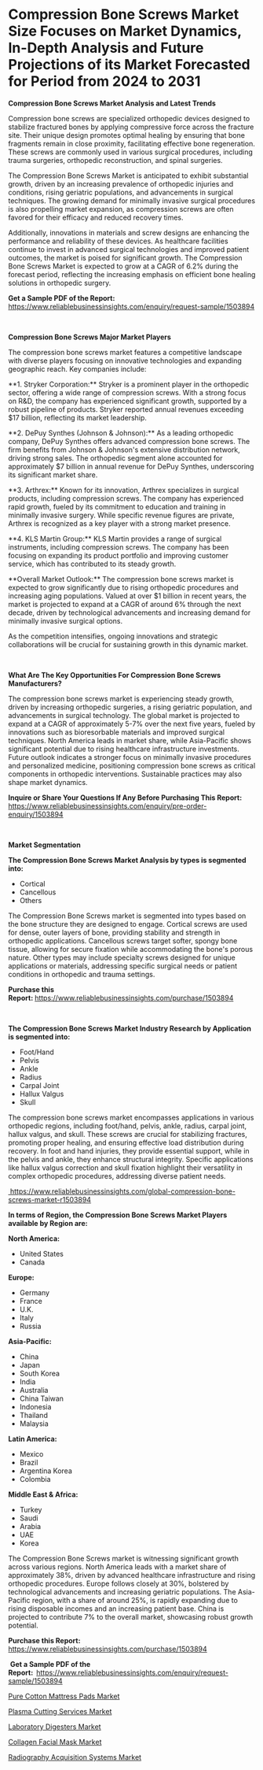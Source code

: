 <p><h1>Compression Bone Screws Market Size Focuses on Market Dynamics, In-Depth Analysis and Future Projections of its Market Forecasted for Period from 2024 to 2031</h1></p><p><strong>Compression Bone Screws Market Analysis and Latest Trends</strong></p>
<p><p>Compression bone screws are specialized orthopedic devices designed to stabilize fractured bones by applying compressive force across the fracture site. Their unique design promotes optimal healing by ensuring that bone fragments remain in close proximity, facilitating effective bone regeneration. These screws are commonly used in various surgical procedures, including trauma surgeries, orthopedic reconstruction, and spinal surgeries.</p><p>The Compression Bone Screws Market is anticipated to exhibit substantial growth, driven by an increasing prevalence of orthopedic injuries and conditions, rising geriatric populations, and advancements in surgical techniques. The growing demand for minimally invasive surgical procedures is also propelling market expansion, as compression screws are often favored for their efficacy and reduced recovery times. </p><p>Additionally, innovations in materials and screw designs are enhancing the performance and reliability of these devices. As healthcare facilities continue to invest in advanced surgical technologies and improved patient outcomes, the market is poised for significant growth. The Compression Bone Screws Market is expected to grow at a CAGR of 6.2% during the forecast period, reflecting the increasing emphasis on efficient bone healing solutions in orthopedic surgery.</p></p>
<p><strong>Get a Sample PDF of the Report:&nbsp;</strong> <a href="https://www.reliablebusinessinsights.com/enquiry/request-sample/1503894?utm_campaign=62&utm_medium=2&utm_source=Github&utm_content=ia&utm_term=27092024&utm_id=compression-bone-screws">https://www.reliablebusinessinsights.com/enquiry/request-sample/1503894</a></p>
<p>&nbsp;</p>
<p><strong>Compression Bone Screws Major Market Players</strong></p>
<p><p>The compression bone screws market features a competitive landscape with diverse players focusing on innovative technologies and expanding geographic reach. Key companies include:</p><p>**1. Stryker Corporation:** Stryker is a prominent player in the orthopedic sector, offering a wide range of compression screws. With a strong focus on R&D, the company has experienced significant growth, supported by a robust pipeline of products. Stryker reported annual revenues exceeding $17 billion, reflecting its market leadership.</p><p>**2. DePuy Synthes (Johnson & Johnson):** As a leading orthopedic company, DePuy Synthes offers advanced compression bone screws. The firm benefits from Johnson & Johnson's extensive distribution network, driving strong sales. The orthopedic segment alone accounted for approximately $7 billion in annual revenue for DePuy Synthes, underscoring its significant market share.</p><p>**3. Arthrex:** Known for its innovation, Arthrex specializes in surgical products, including compression screws. The company has experienced rapid growth, fueled by its commitment to education and training in minimally invasive surgery. While specific revenue figures are private, Arthrex is recognized as a key player with a strong market presence.</p><p>**4. KLS Martin Group:** KLS Martin provides a range of surgical instruments, including compression screws. The company has been focusing on expanding its product portfolio and improving customer service, which has contributed to its steady growth.</p><p>**Overall Market Outlook:** The compression bone screws market is expected to grow significantly due to rising orthopedic procedures and increasing aging populations. Valued at over $1 billion in recent years, the market is projected to expand at a CAGR of around 6% through the next decade, driven by technological advancements and increasing demand for minimally invasive surgical options. </p><p>As the competition intensifies, ongoing innovations and strategic collaborations will be crucial for sustaining growth in this dynamic market.</p></p>
<p>&nbsp;</p>
<p><strong>What Are The Key Opportunities For Compression Bone Screws Manufacturers?</strong></p>
<p><p>The compression bone screws market is experiencing steady growth, driven by increasing orthopedic surgeries, a rising geriatric population, and advancements in surgical technology. The global market is projected to expand at a CAGR of approximately 5-7% over the next five years, fueled by innovations such as bioresorbable materials and improved surgical techniques. North America leads in market share, while Asia-Pacific shows significant potential due to rising healthcare infrastructure investments. Future outlook indicates a stronger focus on minimally invasive procedures and personalized medicine, positioning compression bone screws as critical components in orthopedic interventions. Sustainable practices may also shape market dynamics.</p></p>
<p><strong>Inquire or Share Your Questions If Any Before Purchasing This Report:</strong> <a href="https://www.reliablebusinessinsights.com/enquiry/pre-order-enquiry/1503894?utm_campaign=62&utm_medium=2&utm_source=Github&utm_content=ia&utm_term=27092024&utm_id=compression-bone-screws">https://www.reliablebusinessinsights.com/enquiry/pre-order-enquiry/1503894</a></p>
<p>&nbsp;</p>
<p><strong>Market Segmentation</strong></p>
<p><strong>The Compression Bone Screws Market Analysis by types is segmented into:</strong></p>
<p><ul><li>Cortical</li><li>Cancellous</li><li>Others</li></ul></p>
<p><p>The Compression Bone Screws market is segmented into types based on the bone structure they are designed to engage. Cortical screws are used for dense, outer layers of bone, providing stability and strength in orthopedic applications. Cancellous screws target softer, spongy bone tissue, allowing for secure fixation while accommodating the bone's porous nature. Other types may include specialty screws designed for unique applications or materials, addressing specific surgical needs or patient conditions in orthopedic and trauma settings.</p></p>
<p><strong>Purchase this Report:&nbsp;</strong><a href="https://www.reliablebusinessinsights.com/purchase/1503894?utm_campaign=62&utm_medium=2&utm_source=Github&utm_content=ia&utm_term=27092024&utm_id=compression-bone-screws">https://www.reliablebusinessinsights.com/purchase/1503894</a></p>
<p>&nbsp;</p>
<p><strong>The Compression Bone Screws Market Industry Research by Application is segmented into:</strong></p>
<p><ul><li>Foot/Hand</li><li>Pelvis</li><li>Ankle</li><li>Radius</li><li>Carpal Joint</li><li>Hallux Valgus</li><li>Skull</li></ul></p>
<p><p>The compression bone screws market encompasses applications in various orthopedic regions, including foot/hand, pelvis, ankle, radius, carpal joint, hallux valgus, and skull. These screws are crucial for stabilizing fractures, promoting proper healing, and ensuring effective load distribution during recovery. In foot and hand injuries, they provide essential support, while in the pelvis and ankle, they enhance structural integrity. Specific applications like hallux valgus correction and skull fixation highlight their versatility in complex orthopedic procedures, addressing diverse patient needs.</p></p>
<p><a href="https://www.reliablebusinessinsights.com/global-compression-bone-screws-market-r1503894?utm_campaign=62&utm_medium=2&utm_source=Github&utm_content=ia&utm_term=27092024&utm_id=compression-bone-screws">&nbsp;https://www.reliablebusinessinsights.com/global-compression-bone-screws-market-r1503894</a></p>
<p><strong>In terms of Region, the Compression Bone Screws Market Players available by Region are:</strong></p>
<p>
    <p> <strong> North America: </strong>
        <ul>
            <li>United States</li>
            <li>Canada</li>
        </ul>
        </p> 
    <p> <strong> Europe: </strong>
        <ul>
            <li>Germany</li>
            <li>France</li>
            <li>U.K.</li>
            <li>Italy</li>
            <li>Russia</li>
        </ul>
        </p> 
    <p> <strong> Asia-Pacific: </strong>
        <ul>
            <li>China</li>
            <li>Japan</li>
            <li>South Korea</li>
            <li>India</li>
            <li>Australia</li>
            <li>China Taiwan</li>
            <li>Indonesia</li>
            <li>Thailand</li>
            <li>Malaysia</li>
        </ul>
        </p> 
    <p> <strong> Latin America: </strong>
        <ul>
            <li>Mexico</li>
            <li>Brazil</li>
            <li>Argentina Korea</li>
            <li>Colombia</li>
        </ul>
        </p> 
    <p> <strong> Middle East & Africa: </strong>
        <ul>
            <li>Turkey</li>
            <li>Saudi</li>
            <li>Arabia</li>
            <li>UAE</li>
            <li>Korea</li>
        </ul>
    </p>
    </p>
<p><p>The Compression Bone Screws market is witnessing significant growth across various regions. North America leads with a market share of approximately 38%, driven by advanced healthcare infrastructure and rising orthopedic procedures. Europe follows closely at 30%, bolstered by technological advancements and increasing geriatric populations. The Asia-Pacific region, with a share of around 25%, is rapidly expanding due to rising disposable incomes and an increasing patient base. China is projected to contribute 7% to the overall market, showcasing robust growth potential.</p></p>
<p><strong>Purchase this Report: </strong><a href="https://www.reliablebusinessinsights.com/purchase/1503894?utm_campaign=62&utm_medium=2&utm_source=Github&utm_content=ia&utm_term=27092024&utm_id=compression-bone-screws">https://www.reliablebusinessinsights.com/purchase/1503894</a></p>
<p>&nbsp;<strong>Get a Sample PDF of the Report:&nbsp;&nbsp;</strong><a href="https://www.reliablebusinessinsights.com/enquiry/request-sample/1503894?utm_campaign=62&utm_medium=2&utm_source=Github&utm_content=ia&utm_term=27092024&utm_id=compression-bone-screws">https://www.reliablebusinessinsights.com/enquiry/request-sample/1503894</a></p>
<p><strong></strong></p>
<p><p><a href="https://issuu.com/reportprime-2/docs/pure-cotton-mattress-pads-market-si_903a340eaea68b?utm_campaign=62&utm_medium=2&utm_source=Github&utm_content=ia&utm_term=27092024&utm_id=compression-bone-screws">Pure Cotton Mattress Pads Market</a></p><p><a href="https://www.linkedin.com/pulse/plasma-cutting-services-market-trends-analysis-opportunities-a1u1e?trackingId=nsVzoGSrR2aVu6%2FNbsLkuQ%3D%3D&utm_campaign=62&utm_medium=2&utm_source=Github&utm_content=ia&utm_term=27092024&utm_id=compression-bone-screws">Plasma Cutting Services Market</a></p><p><a href="https://github.com/Annahawkins697/Market-Research-Report-List-1/blob/main/laboratory-digesters-market.md?utm_campaign=62&utm_medium=2&utm_source=Github&utm_content=ia&utm_term=27092024&utm_id=compression-bone-screws">Laboratory Digesters Market</a></p><p><a href="https://issuu.com/reportprime-2/docs/collagen-facial-mask-market-size-20_db4ec61a25f76b?utm_campaign=62&utm_medium=2&utm_source=Github&utm_content=ia&utm_term=27092024&utm_id=compression-bone-screws">Collagen Facial Mask Market</a></p><p><a href="https://github.com/WashimHussain441/Market-Research-Report-List-1/blob/main/radiography-acquisition-systems-market.md?utm_campaign=62&utm_medium=2&utm_source=Github&utm_content=ia&utm_term=27092024&utm_id=compression-bone-screws">Radiography Acquisition Systems Market</a></p></p>